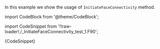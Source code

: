 In this example we show the usage of `InitiateFaceConnectivity` method.

import CodeBlock from '@theme/CodeBlock';

import CodeSnippet from '!!raw-loader!./_InitiateFaceConnectivity_test_1.F90';

<CodeBlock language="fortran">{CodeSnippet}</CodeBlock>
